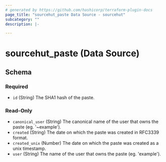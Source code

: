 ```yaml
---
# generated by https://github.com/hashicorp/terraform-plugin-docs
page_title: "sourcehut_paste Data Source - sourcehut"
subcategory: ""
description: |-

---
```


# sourcehut_paste (Data Source)





<!-- schema generated by tfplugindocs -->
## Schema

### Required

- `id` (String) The SHA1 hash of the paste.

### Read-Only

- `canonical_user` (String) The canonical name of the user that owns the paste (eg. '~example').
- `created` (String) The date on which the paste was created in RFC3339 format.
- `created_unix` (Number) The date on which the paste was created as a unix timestamp.
- `user` (String) The name of the user that owns the paste (eg. 'example').
